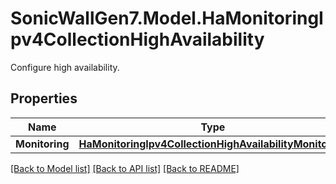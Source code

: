 # SonicWallGen7.Model.HaMonitoringIpv4CollectionHighAvailability
Configure high availability.

## Properties

Name | Type | Description | Notes
------------ | ------------- | ------------- | -------------
**Monitoring** | [**HaMonitoringIpv4CollectionHighAvailabilityMonitoring**](HaMonitoringIpv4CollectionHighAvailabilityMonitoring.md) |  | [optional] 

[[Back to Model list]](../README.md#documentation-for-models) [[Back to API list]](../README.md#documentation-for-api-endpoints) [[Back to README]](../README.md)

